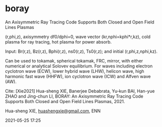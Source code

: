 # boray
An Axisymmetric Ray Tracing Code Supports Both Closed and Open Field Lines Plasmas

(r,phi,z), axisymmetry df0/dphi=0, wave vector (kr,nphi=kphi*r,kz), cold plasma for ray tracing, hot plasma for power absorb.

Input: Br(r,z), Bz(r,z), Bphi(r,z), ns0(r,z), Ts0(r,z); and initial (r,phi,z,nphi,kz).

Can be used to tokamak, spherical tokamak, FRC, mirror, with either numerical or analytical Solovev equilibrium. For waves including electron cyclotron wave (ECW), lower hybrid wave (LHW), helicon wave, high harmonic fast wave (HHFW), ion cyclotron wave (ICW) and Alfven wave (AW).

Cite: [Xie2021] Hua-sheng XIE, Banerjee Debabrata, Yu-kun BAI, Han-yue ZHAO and Jing-chun LI, BORAY: An Axisymmetric Ray Tracing Code Supports Both Closed and Open Field Lines Plasmas, 2021.

Hua-sheng XIE, huashengxie@gmail.com, ENN

2021-05-25 17:25
